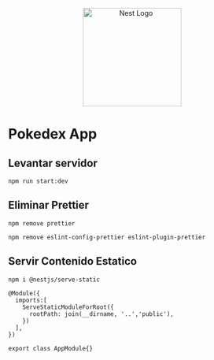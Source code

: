 <p align="center">
  <a href="http://nestjs.com/" target="blank"><img src="https://nestjs.com/img/logo-small.svg" width="200" alt="Nest Logo" /></a>
</p>

# Pokedex App

## Levantar servidor

```
npm run start:dev
```

## Eliminar Prettier

```
npm remove prettier

npm remove eslint-config-prettier eslint-plugin-prettier
```

## Servir Contenido Estatico

```
npm i @nestjs/serve-static
```

```
@Module({
  imports:[
    ServeStaticModuleForRoot({
      rootPath: join(__dirname, '..','public'),
    })
  ],
})

export class AppModule{}
```
